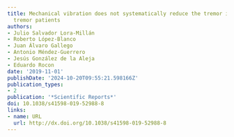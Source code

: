 ```yaml
---
title: Mechanical vibration does not systematically reduce the tremor in essential
  tremor patients
authors:
- Julio Salvador Lora-Millán
- Roberto López-Blanco
- Juan Álvaro Gallego
- Antonio Méndez-Guerrero
- Jesús González de la Aleja
- Eduardo Rocon
date: '2019-11-01'
publishDate: '2024-10-20T09:55:21.598166Z'
publication_types:
- 2
publication: '*Scientific Reports*'
doi: 10.1038/s41598-019-52988-8
links:
- name: URL
  url: http://dx.doi.org/10.1038/s41598-019-52988-8
---
```

